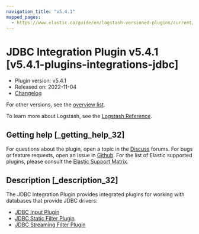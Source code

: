 ```yaml
---
navigation_title: "v5.4.1"
mapped_pages:
  - https://www.elastic.co/guide/en/logstash-versioned-plugins/current/v5.4.1-plugins-integrations-jdbc.html
---
```


# JDBC Integration Plugin v5.4.1 [v5.4.1-plugins-integrations-jdbc]


* Plugin version: v5.4.1
* Released on: 2022-11-04
* [Changelog](https://github.com/logstash-plugins/logstash-integration-jdbc/blob/v5.4.1/CHANGELOG.md)

For other versions, see the [overview list](integration-jdbc-index.md).

To learn more about Logstash, see the [Logstash Reference](logstash://reference/index.md).

## Getting help [_getting_help_32]

For questions about the plugin, open a topic in the [Discuss](http://discuss.elastic.co) forums. For bugs or feature requests, open an issue in [Github](https://github.com/logstash-plugins/logstash-integration-jdbc). For the list of Elastic supported plugins, please consult the [Elastic Support Matrix](https://www.elastic.co/support/matrix#matrix_logstash_plugins).


## Description [_description_32]

The JDBC Integration Plugin provides integrated plugins for working with databases that provide JDBC drivers:

* [JDBC Input Plugin](logstash://reference/plugins-inputs-jdbc.md)
* [JDBC Static Filter Plugin](logstash://reference/plugins-filters-jdbc_static.md)
* [JDBC Streaming Filter Plugin](logstash://reference/plugins-filters-jdbc_streaming.md)



